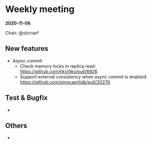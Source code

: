# Weekly meeting

**2020-11-06**

Chair: @sticnarf 

## New features

* Async commit
  * Check memory locks in replica read: https://github.com/tikv/tikv/pull/8926
  * Support external consistency when async commit is enabled: https://github.com/pingcap/tidb/pull/20276 
## Test & Bugfix
  * 

## Others
  * 
